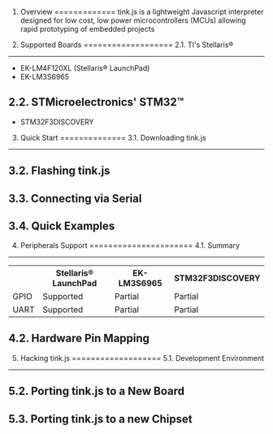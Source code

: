 1. Overview
=============
tink.js is a lightweight Javascript interpreter designed for low cost, low power
microcontrollers (MCUs) allowing rapid prototyping of embedded projects

2. Supported Boards
===================
2.1. TI's Stellaris&reg;
--------------------
* EK-LM4F120XL (Stellaris&reg; LaunchPad)
* EK-LM3S6965

2.2. STMicroelectronics' STM32&trade;
------------------------------
* STM32F3DISCOVERY

3. Quick Start
==============
3.1. Downloading tink.js
------------------------
3.2. Flashing tink.js
---------------------
3.3. Connecting via Serial
--------------------------
3.4. Quick Examples
-------------------

4. Peripherals Support
======================
4.1. Summary
------------

<table class="table table-bordered table-condensed">
<tbody>
  <tr>
    <th></th>
    <th>Stellaris&reg; LaunchPad</th>
    <th>EK-LM3S6965</th>
    <th>STM32F3DISCOVERY</th>
  </tr>
  <tr>
    <td>GPIO</td>
    <td>Supported</td>
    <td>Partial</td>
    <td>Partial</td>
  <tr>
  <tr>
    <td>UART</td>
    <td>Supported</td>
    <td>Partial</td>
    <td>Partial</td>
  <tr>
  </tbody>
</table>

4.2. Hardware Pin Mapping
-------------------------

5. Hacking tink.js
===================
5.1. Development Environment
----------------------------

5.2. Porting tink.js to a New Board
-----------------------------------

5.3. Porting tink.js to a new Chipset
-------------------------------------

